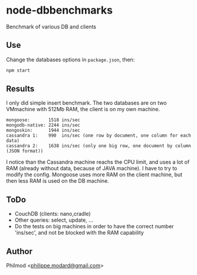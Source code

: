 # node-dbbenchmarks

  Benchmark of various DB and clients

## Use
Change the databases options in ```package.json```, then:

```js
npm start
```

## Results
I only did simple insert benchmark.
The two databases are on two VMmachine with 512Mb RAM, the client is on my own machine.
```
mongoose:       1518 ins/sec
mongodb-native: 2244 ins/sec
mongoskin:      1944 ins/sec
cassandra 1:    990  ins/sec (one row by document, one column for each data)
cassandra 2:    1638 ins/sec (only one big row, one document by column (JSON format))
```
I notice than the Cassandra machine reachs the CPU limit, and uses a lot of RAM (already without data, because of JAVA machine).  I have to try to modify the config.
Mongoose uses more RAM on the client machine, but then less RAM is used on the DB machine.

## ToDo
  - CouchDB (clients: nano,cradle)
  - Other queries: select, update, ...
  - Do the tests on big machines in order to have the correct number 'ins/sec', and not be blocked with the RAM capability

## Author

Philmod &lt;philippe.modard@gmail.com&gt;